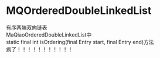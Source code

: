 # MQOrderedDoubleLinkedList
有序两端双向链表<br/>
MaQiaoOrderedDoubleLinkedList中<br/>
static final int isOrdering(final Entry start, final Entry end)方法<br/>
疯了！！！！！！！！！！！ 